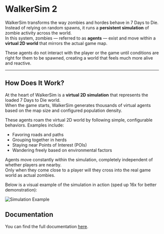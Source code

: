# WalkerSim 2

WalkerSim transforms the way zombies and hordes behave in 7 Days to Die.  
Instead of relying on random spawns, it runs a **persistent simulation** of zombie activity across the world.  
In this system, zombies — referred to as **agents** — exist and move within a **virtual 2D world** that mirrors the actual game map.

These agents do not interact with the player or the game until conditions are right for them to be spawned, creating a world that feels much more alive and reactive.

---

## How Does It Work?

At the heart of WalkerSim is a **virtual 2D simulation** that represents the loaded 7 Days to Die world.  
When the game starts, WalkerSim generates thousands of virtual agents based on the map size and configured population density.

These agents roam the virtual 2D world by following simple, configurable behaviors. Examples include:

 - Favoring roads and paths
 - Grouping together in herds
 - Staying near Points of Interest (POIs)
 - Wandering freely based on environmental factors

Agents move constantly within the simulation, completely independent of whether players are nearby.  
Only when they come close to a player will they cross into the real game world as actual zombies.

Below is a visual example of the simulation in action (sped up 16x for better demonstration):

![Simulation Example](./Docs/assets/simulation.gif?raw=true)

## Documentation

You can find the full documentation [here](https://7dtd-walkersim2.readthedocs.io/).
